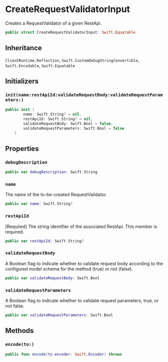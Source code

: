 # CreateRequestValidatorInput

Creates a RequestValidator of a given RestApi.

``` swift
public struct CreateRequestValidatorInput: Swift.Equatable 
```

## Inheritance

`ClientRuntime.Reflection`, `Swift.CustomDebugStringConvertible`, `Swift.Encodable`, `Swift.Equatable`

## Initializers

### `init(name:restApiId:validateRequestBody:validateRequestParameters:)`

``` swift
public init (
        name: Swift.String? = nil,
        restApiId: Swift.String? = nil,
        validateRequestBody: Swift.Bool = false,
        validateRequestParameters: Swift.Bool = false
    )
```

## Properties

### `debugDescription`

``` swift
public var debugDescription: Swift.String 
```

### `name`

The name of the to-be-created RequestValidator.

``` swift
public var name: Swift.String?
```

### `restApiId`

\[Required\] The string identifier of the associated RestApi.
This member is required.

``` swift
public var restApiId: Swift.String?
```

### `validateRequestBody`

A Boolean flag to indicate whether to validate request body according to the configured model schema for the method (true) or not (false).

``` swift
public var validateRequestBody: Swift.Bool
```

### `validateRequestParameters`

A Boolean flag to indicate whether to validate request parameters, true, or not false.

``` swift
public var validateRequestParameters: Swift.Bool
```

## Methods

### `encode(to:)`

``` swift
public func encode(to encoder: Swift.Encoder) throws 
```
